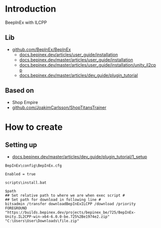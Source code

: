 # Introduction
BeepInEx with ILCPP
## Lib
- [github.com/BepInEx/BepInEx](https://github.com/BepInEx/BepInEx)
  - [docs.bepinex.dev/articles/user_guide/installation](https://docs.bepinex.dev/articles/user_guide/installation/index.html)
  - [docs.bepinex.dev/master/articles/user_guide/installation](https://docs.bepinex.dev/master/articles/user_guide/installation/index.html)
  - [docs.bepinex.dev/master/articles/user_guide/installation/unity_il2cpp](https://docs.bepinex.dev/master/articles/user_guide/installation/unity_il2cpp.html)
  - [docs.bepinex.dev/master/articles/dev_guide/plugin_tutorial](https://docs.bepinex.dev/master/articles/dev_guide/plugin_tutorial/index.html)

## Based on
- Shop Empire
- [github.com/JoakimCarlsson/ShopTitansTrainer](https://github.com/JoakimCarlsson/ShopTitansTrainer)

# How to create
## Setting up
- [docs.bepinex.dev/master/articles/dev_guide/plugin_tutorial/1_setup](https://docs.bepinex.dev/master/articles/dev_guide/plugin_tutorial/1_setup.html)

`BepInEx\config\BepInEx.cfg`
```
Enabled = true
```

`scripts\install.bat`
```
$path 
## Set relative path to where we are when exec script #
## Set path for download in following line #
bitsadmin /transfer downloadBepInExILCPP /download /priority FOREGROUND "https://builds.bepinex.dev/projects/bepinex_be/725/BepInEx-Unity.IL2CPP-win-x64-6.0.0-be.725%2Be1974e2.zip" "C:\Users\User\Downloads\file.zip"
```